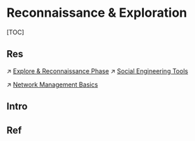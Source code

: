# Reconnaissance & Exploration

[TOC]



## Res
↗ [Explore & Reconnaissance Phase](../../../🥇%20Best%20Practice/💉%20Network%20Penetration%20(Pen-testing)/Explore%20&%20Reconnaissance%20Phase/Explore%20&%20Reconnaissance%20Phase.md)
↗ [Social Engineering Tools](../../Social%20Engineering%20Tools/Social%20Engineering%20Tools.md)

↗ [Network Management Basics](../../../../🔑%20CS_Core/🥷🏼%20Operating%20System%20(Engineering)/Linux%20(Derived%20From%20UNIX%20Family)/Free%20Software%20&%20OSS%20(Open%20Source%20Software)/Network%20Management/Network%20Management%20Basics.md)



## Intro


## Ref


